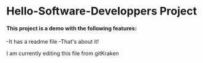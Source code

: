 # Hello-Software-Developpers Project

#### This project is a demo with the following features:
-It has a readme file
-That's about it!

I am currently editing this file from gitKraken
